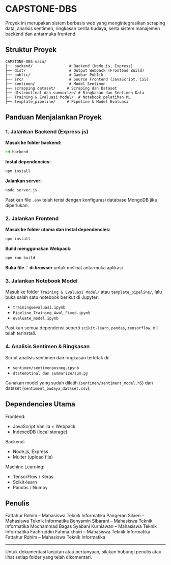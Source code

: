 # CAPSTONE-DBS

Proyek ini merupakan sistem berbasis web yang mengintegrasikan scraping data, analisis sentimen, ringkasan cerita budaya, serta sistem manajemen backend dan antarmuka frontend.

## Struktur Proyek

```
CAPSTONE-DBS-main/
├── backend/                # Backend (Node.js, Express)
├── dist/                   # Output Webpack (Frontend Build)
├── public/                 # Gambar Publik
├── src/                    # Source Frontend (JavaScript, CSS)
├── sentimen/               # Model Sentimen
├── scrapping dataset/     # Scraping dan Dataset
├── dtstemotinal dan summarize/ # Ringkasan dan Sentimen Data
├── Training & Evaluasi Model/  # Notebook pelatihan ML
├── template_pipeline/     # Pipeline & Model Evaluasi
```

## Panduan Menjalankan Proyek

### 1. Jalankan Backend (Express.js)

**Masuk ke folder backend:**

```bash
cd backend
```

**Instal dependencies:**

```bash
npm install
```

**Jalankan server:**

```bash
node server.js
```

Pastikan file `.env` telah terisi dengan konfigurasi database MongoDB jika diperlukan.

### 2. Jalankan Frontend

**Masuk ke folder utama dan instal dependencies:**

```bash
npm install
```

**Build menggunakan Webpack:**

```bash
npm run build
```

**Buka file **``** di browser** untuk melihat antarmuka aplikasi.

### 3. Jalankan Notebook Model

Masuk ke folder `Training & Evaluasi Model/` atau `template_pipeline/`, lalu buka salah satu notebook berikut di Jupyter:

- `training&evaluasi.ipynb`
- `Pipeline_Training_Awal_Fixed.ipynb`
- `evaluate_model.ipynb`

Pastikan semua dependensi seperti `scikit-learn`, `pandas`, `tensorflow`, dll. telah terinstall.

### 4. Analisis Sentimen & Ringkasan

Script analisis sentimen dan ringkasan terletak di:

- `sentimen/sentimenposneg.ipynb`
- `dtstemotinal dan summarize/sum.py`

Gunakan model yang sudah dilatih (`sentimen/sentiment_model.h5`) dan dataset (`sentiment_budaya_dataset.csv`).

## Dependencies Utama

Frontend:

- JavaScript Vanilla + Webpack
- IndexedDB (local storage)

Backend:

- Node.js, Express
- Multer (upload file)

Machine Learning:

- TensorFlow / Keras
- Scikit-learn
- Pandas / Numpy

## Penulis

Fattahur Rohim – Mahasiswa Teknik Informatika
Pangeran Silaen – Mahasiswa Teknik Informatika
Benyamin Sibarani – Mahasiswa Teknik Informatika
⁠Mochammad Bagas Syabani Kurniawan – Mahasiswa Teknik Informatika
Fachruddin Fahma khoiri – Mahasiswa Teknik Informatika
Fattahur Rohim – Mahasiswa Teknik Informatika

---

Untuk dokumentasi lanjutan atau pertanyaan, silakan hubungi penulis atau lihat setiap folder yang telah dikomentari.

